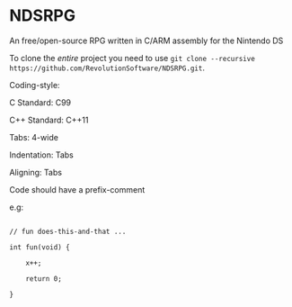 # NDSRPG
An free/open-source RPG written in C/ARM assembly for the Nintendo DS

To clone the _entire_ project you need to use `git clone --recursive https://github.com/RevolutionSoftware/NDSRPG.git`.

Coding-style:

C Standard: C99

C++ Standard: C++11

Tabs: 4-wide

Indentation: Tabs

Aligning: Tabs

Code should have a prefix-comment

e.g:

```

// fun does-this-and-that ...

int fun(void) {

	x++;

	return 0;

}

```
